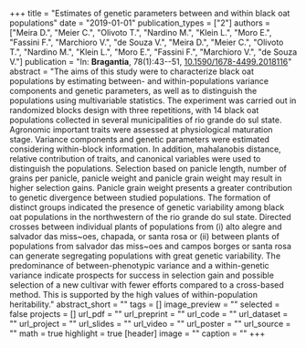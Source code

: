 +++
title = "Estimates of genetic parameters between and within black oat populations"
date = "2019-01-01"
publication_types = ["2"]
authors = ["Meira D.", "Meier C.", "Olivoto T.", "Nardino M.", "Klein L.", "Moro E.", "Fassini F.", "Marchioro V.", "de Souza V.", "Meira D.", "Meier C.", "Olivoto T.", "Nardino M.", "Klein L.", "Moro E.", "Fassini F.", "Marchioro V.", "de Souza V."]
publication = "In: **Bragantia**, 78(1):43--51, [10.1590/1678-4499.2018116](10.1590/1678-4499.2018116)"
abstract = "The aims of this study were to characterize black oat populations by estimating between- and within-populations variance components and genetic parameters, as well as to distinguish the populations using multivariable statistics. The experiment was carried out in randomized blocks design with three repetitions, with 14 black oat populations collected in several municipalities of rio grande do sul state. Agronomic important traits were assessed at physiological maturation stage. Variance components and genetic parameters were estimated considering within-block information. In addition, mahalanobis distance, relative contribution of traits, and canonical variables were used to distinguish the populations. Selection based on panicle length, number of grains per panicle, panicle weight and panicle grain weight may result in higher selection gains. Panicle grain weight presents a greater contribution to genetic divergence between studied populations. The formation of distinct groups indicated the presence of genetic variability among black oat populations in the northwestern of the rio grande do sul state. Directed crosses between individual plants of populations from (i) alto alegre and salvador das miss~oes, chapada, or santa rosa or (ii) between plants of populations from salvador das miss~oes and campos borges or santa rosa can generate segregating populations with great genetic variability. The predominance of between-phenotypic variance and a within-genetic variance indicate prospects for success in selection gain and possible selection of a new cultivar with fewer efforts compared to a cross-based method. This is supported by the high values of within-population heritability."
abstract_short = ""
tags = []
image_preview = ""
selected = false
projects = []
url_pdf = ""
url_preprint = ""
url_code = ""
url_dataset = ""
url_project = ""
url_slides = ""
url_video = ""
url_poster = ""
url_source = ""
math = true
highlight = true
[header]
image = ""
caption = ""
+++
